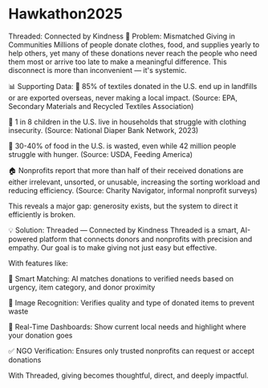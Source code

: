 # Hawkathon2025
Threaded: Connected by Kindness 
🧵 Problem: Mismatched Giving in Communities
Millions of people donate clothes, food, and supplies yearly to help others, yet many of these donations never reach the people who need them most or arrive too late to make a meaningful difference. This disconnect is more than inconvenient — it's systemic.

📊 Supporting Data:
🧺 85% of textiles donated in the U.S. end up in landfills or are exported overseas, never making a local impact.
(Source: EPA, Secondary Materials and Recycled Textiles Association)

🧒 1 in 8 children in the U.S. live in households that struggle with clothing insecurity.
(Source: National Diaper Bank Network, 2023)

🥫 30-40% of food in the U.S. is wasted, even while 42 million people struggle with hunger.
(Source: USDA, Feeding America)

🏠 Nonprofits report that more than half of their received donations are either irrelevant, unsorted, or unusable, increasing the sorting workload and reducing efficiency.
(Source: Charity Navigator, informal nonprofit surveys)

This reveals a major gap: generosity exists, but the system to direct it efficiently is broken.

💡 Solution: Threaded — Connected by Kindness
Threaded is a smart, AI-powered platform that connects donors and nonprofits with precision and empathy.
Our goal is to make giving not just easy but effective.

With features like:

📍 Smart Matching: AI matches donations to verified needs based on urgency, item category, and donor proximity

📸 Image Recognition: Verifies quality and type of donated items to prevent waste

🔁 Real-Time Dashboards: Show current local needs and highlight where your donation goes

✅ NGO Verification: Ensures only trusted nonprofits can request or accept donations

With Threaded, giving becomes thoughtful, direct, and deeply impactful.
